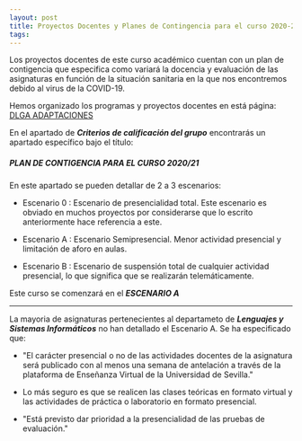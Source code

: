 ```yaml
---
layout: post
title: Proyectos Docentes y Planes de Contingencia para el curso 2020-2021
tags: 
---
```


Los proyectos docentes de este curso académico cuentan con un plan de contigencia que especifica como variará la docencia y evaluación de las asignaturas en función de la situación sanitaria en la que nos encontremos debido al virus de la COVID-19.

Hemos organizado los programas y proyectos docentes en está página: [DLGA ADAPTACIONES](https://dlga.github.io/dlgaadaptaciones/)

En el apartado de ***Criterios de calificación del grupo*** encontrarás un apartado específico bajo el título:

##### PLAN DE CONTIGENCIA PARA EL CURSO 2020/21

En este apartado se pueden detallar de 2 a 3 escenarios:

  * Escenario 0 : Escenario de presencialidad total. Este escenario es obviado en muchos proyectos por considerarse que lo escrito anteriormente hace referencia a este.

  * Escenario A : Escenario Semipresencial. Menor actividad presencial y limitación de aforo en aulas.

  * Escenario B : Escenario de suspensión total de cualquier actividad presencial, lo que significa que se realizarán telemáticamente.

Este curso se comenzará en el ***ESCENARIO A***


-------

La mayoria de asignaturas pertenecientes al departameto de ***Lenguajes y Sistemas Informáticos*** no han detallado el Escenario A. Se ha especificado que:

  * "El carácter presencial o no de las actividades docentes de la asignatura será publicado con al menos una semana de antelación a través de la plataforma de Enseñanza Virtual de la Universidad de Sevilla."

  * Lo más seguro es que se realicen las clases teóricas en formato virtual y las actividades de práctica o laboratorio en formato presencial.

  * "Está previsto dar prioridad a la presencialidad de las pruebas de evaluación."